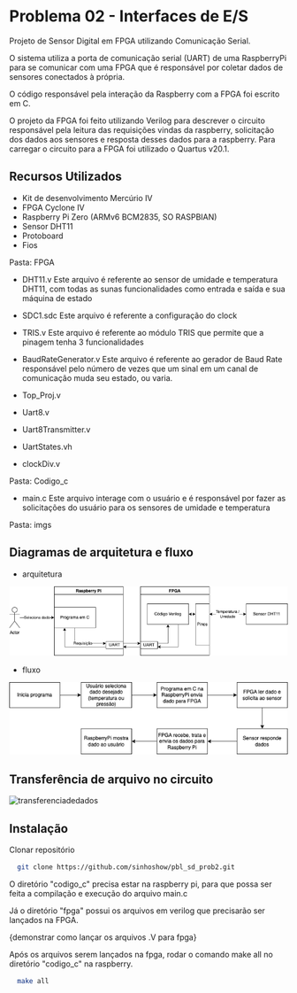 
# Problema 02 - Interfaces de E/S

Projeto de Sensor Digital em FPGA utilizando Comunicação Serial.

O sistema utiliza a porta de comunicação serial (UART) de uma RaspberryPi para se comunicar com uma FPGA que é responsável por coletar dados de sensores conectados à própria.

O código responsável pela interação da Raspberry com a FPGA foi escrito em C.

O projeto da FPGA foi feito utilizando Verilog para descrever o circuito responsável pela leitura das requisições vindas da raspberry, solicitação dos dados aos sensores e resposta desses dados para a raspberry. Para carregar o circuito para a FPGA foi utilizado o Quartus v20.1.


## Recursos Utilizados
- Kit de desenvolvimento Mercúrio IV
- FPGA Cyclone IV
- Raspberry Pi Zero (ARMv6 BCM2835, SO RASPBIAN)
- Sensor DHT11
- Protoboard
- Fios

Pasta: FPGA

- DHT11.v
Este arquivo é referente ao sensor de umidade e temperatura DHT11, com todas as sunas funcionalidades como entrada e saída e sua máquina de estado
- SDC1.sdc
Este arquivo é referente a configuração do clock
- TRIS.v
Este arquivo é referente ao módulo TRIS que permite que a pinagem tenha 3 funcionalidades
- BaudRateGenerator.v
Este arquivo é referente ao gerador de Baud Rate responsável pelo número de vezes que um sinal em um canal de comunicação muda seu estado, ou varia.
- Top_Proj.v
- Uart8.v

- Uart8Transmitter.v

- UartStates.vh

- clockDiv.v

Pasta: Codigo_c

- main.c
Este arquivo interage com o usuário e é responsável por fazer as solicitações do usuário para os sensores de umidade e temperatura 

Pasta: imgs


## Diagramas de arquitetura e fluxo
- arquitetura

![arquitetura](imgs/arquitetura.png)

- fluxo

![fluxo](imgs/fluxo.png)


## Transferência de arquivo no circuito
![transferenciadedados](https://user-images.githubusercontent.com/8845392/169427680-3a03d232-5cbf-4e7f-8bd8-7b05f11c88ad.jpeg)

## Instalação

Clonar repositório

```bash
  git clone https://github.com/sinhoshow/pbl_sd_prob2.git
```
O diretório "codigo_c" precisa estar na raspberry pi, para que possa ser feita a compilação e execução do arquivo main.c

Já o diretório "fpga" possui os arquivos em verilog que precisarão ser lançados na FPGA.

{demonstrar como lançar os arquivos .V para fpga}

Após os arquivos serem lançados na fpga, rodar o comando make all no diretório "codigo_c" na raspberry.

```bash
  make all
```

